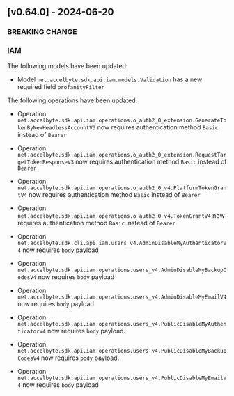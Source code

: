 <a name="v0.64.0"></a>
## [v0.64.0] - 2024-06-20

### BREAKING CHANGE


### IAM
The following models have been updated:
- Model `net.accelbyte.sdk.api.iam.models.Validation` has a new required field `profanityFilter`

The following operations have been updated:
- Operation `net.accelbyte.sdk.api.iam.operations.o_auth2_0_extension.GenerateTokenByNewHeadlessAccountV3` now requires authentication method `Basic` instead of `Bearer`
- Operation `net.accelbyte.sdk.api.iam.operations.o_auth2_0_extension.RequestTargetTokenResponseV3` now requires authentication method `Basic` instead of `Bearer`
- Operation `net.accelbyte.sdk.api.iam.operations.o_auth2_0_v4.PlatformTokenGrantV4` now requires authentication method `Basic` instead of `Bearer`
- Operation `net.accelbyte.sdk.api.iam.operations.o_auth2_0_v4.TokenGrantV4` now requires authentication method `Basic` instead of `Bearer`

- Operation `net.accelbyte.sdk.cli.api.iam.users_v4.AdminDisableMyAuthenticatorV4` now requires `body` payload
- Operation `net.accelbyte.sdk.api.iam.operations.users_v4.AdminDisableMyBackupCodesV4` now requires `body` payload
- Operation `net.accelbyte.sdk.api.iam.operations.users_v4.AdminDisableMyEmailV4` now requires `body` payload
- Operation `net.accelbyte.sdk.api.iam.operations.users_v4.PublicDisableMyAuthenticatorV4` now requires `body` payload.
- Operation `net.accelbyte.sdk.api.iam.operations.users_v4.PublicDisableMyBackupCodesV4` now requires `body` payload.
- Operation `net.accelbyte.sdk.api.iam.operations.users_v4.PublicDisableMyEmailV4` now requires `body` payload
